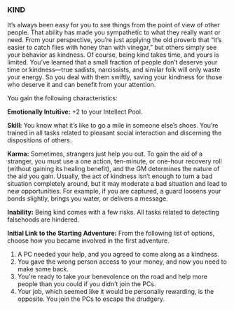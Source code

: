 ### KIND

<!-- P, ID: 050639 -->

It’s always been easy for you to see things from the point of view of other people. That ability has made you sympathetic to what they really want or need. From your perspective, you’re just applying the old proverb that “it’s easier to catch flies with honey than with vinegar,” but others simply see your behavior as kindness. Of course, being kind takes time, and yours is limited. You’ve learned that a small fraction of people don’t deserve your time or kindness—true sadists, narcissists, and similar folk will only waste your energy. So you deal with them swiftly, saving your kindness for those who deserve it and can benefit from your attention.

<!-- P, ID: 050640 -->

You gain the following characteristics:

<!-- P, ID: 050641 -->

**Emotionally Intuitive:** +2 to your Intellect Pool.

<!-- P, ID: 050642 -->

**Skill:** You know what it’s like to go a mile in someone else’s shoes. You’re trained in all tasks related to pleasant social interaction and discerning the dispositions of others.

<!-- P, ID: 050643 -->

**Karma:** Sometimes, strangers just help you out. To gain the aid of a stranger, you must use a one action, ten-minute, or one-hour recovery roll (without gaining its healing benefit), and the GM determines the nature of the aid you gain. Usually, the act of kindness isn’t enough to turn a bad situation completely around, but it may moderate a bad situation and lead to new opportunities. For example, if you are captured, a guard loosens your bonds slightly, brings you water, or delivers a message.

<!-- P, ID: 050644 -->

**Inability:** Being kind comes with a few risks. All tasks related to detecting falsehoods are hindered.

<!-- P, ID: 050645 -->

**Initial Link to the Starting Adventure:** From the following list of options, choose how you became involved in the first adventure.

<!-- L, ID: 050646 -->

1. A PC needed your help, and you agreed to come along as a kindness.
2. You gave the wrong person access to your money, and now you need to make some back.
3. You’re ready to take your benevolence on the road and help more people than you could if you didn’t join the PCs.
4. Your job, which seemed like it would be personally rewarding, is the opposite. You join the PCs to escape the drudgery.

<!-- /L -->

